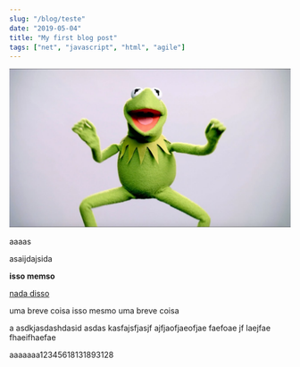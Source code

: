 ```yaml
---
slug: "/blog/teste"
date: "2019-05-04"
title: "My first blog post"
tags: ["net", "javascript", "html", "agile"]
---
```


![Philadelphia's Magic Gardens. This place was so cool!](./images/maxresdefault.jpg "Philadelphia's Magic Gardens")

aaaas

asaijdajsida

**isso memso**

[nada disso]()

uma breve coisa isso mesmo uma breve coisa

a
asdkjasdashdasid
asdas
kasfajsfjasjf
ajfjaofjaeofjae
faefoae
jf
laejfae
fhaeifhaefae

aaaaaaa12345618131893128
